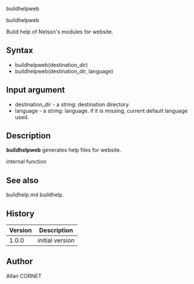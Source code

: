 


buildhelpweb


buildhelpweb

Build help of Nelson's modules for website.

## Syntax

- buildhelpweb(destination_dir)
- buildhelpweb(destination_dir, language)

## Input argument

 - destination_dir - a string: destination directory.
 - language - a string: language. if it is missing, current default language used.

## Description


  <p><b>buildhelpweb</b> generates help files for website.</p>
  <p>internal function</p>


## See also

buildhelp.md buildhelp.
## History

|Version|Description|
|------|------|
|1.0.0|initial version|


## Author

Allan CORNET



